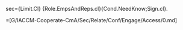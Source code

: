 sec={Limit.Cl} {Role.EmpsAndReps.cl}{Cond.NeedKnow;Sign.cl}.

=[G/IACCM-Cooperate-CmA/Sec/Relate/Conf/Engage/Access/0.md]
